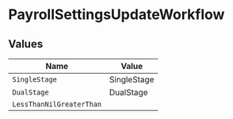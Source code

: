 # PayrollSettingsUpdateWorkflow


## Values

| Name                     | Value                    |
| ------------------------ | ------------------------ |
| `SingleStage`            | SingleStage              |
| `DualStage`              | DualStage                |
| `LessThanNilGreaterThan` | <nil>                    |
